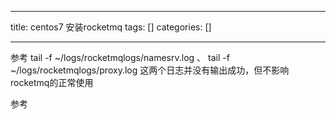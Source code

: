 
--- 
title:  centos7 安装rocketmq 
tags: []
categories: [] 

---
参考  tail -f ~/logs/rocketmqlogs/namesrv.log 、 tail -f ~/logs/rocketmqlogs/proxy.log 这两个日志并没有输出成功，但不影响rocketmq的正常使用

参考
